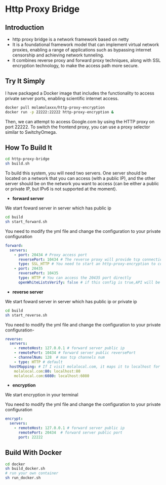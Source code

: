 # Http Proxy Bridge 
## Introduction

- http proxy bridge is a network framework based on netty
- It is a foundational framework model that can implement virtual network proxies, enabling a range of applications such as bypassing internet censorship and achieving network tunneling.
-  It combines reverse proxy and forward proxy techniques, along with SSL encryption technology, to make the access path more secure.

## Try It Simply

I have packaged a Docker image that includes the functionality to access private server ports, enabling scientific internet access.

```bash
docker pull molamolaxxx/http-proxy-encryption
docker run -p 22222:22222 http-proxy-encryption &
```

Then, we can attempt to access Google.com by using the HTTP proxy on port 22222. To switch the frontend proxy, you can use a proxy selector similar to SwitchyOmega.

## How To Build It

```bash
cd http-proxy-bridge
sh build.sh
```

To build this system, you will need two servers. One server should be located on a network that you can access (with a public IP), and the other server should be on the network you want to access (can be either a public or private IP, but IPv6 is not supported at the moment).

- **forward server**

We start foward server in server which has public ip

```bash
cd build
sh start_forward.sh
```

You need to modify the yml file and change the configuration to your private configuration

```yml
forward:
  servers:
    - port: 20434 # Proxy access port
      reversePort: 10434 # The reverse proxy will provide tcp connections to the forward proxy through this port
      type: SSL_HTTP # You need to start an http-proxy-encryption to connect 20434 port within this type
    - port: 20435
      reversePort: 10435
      type: HTTP # You can access the 20435 port directly
      openWhiteListsVerify: false # if this config is true,API will be called for whitelist verification
```

- **reverse server**

We start foward server in server which has public ip or private ip

```bash
cd build
sh start_reverse.sh
```

You need to modify the yml file and change the configuration to your private configuration\- 

```yml
reverse:
  servers:
    - remoteHost: 127.0.0.1 # forward server public ip
    - remotePort: 10434 # forward server public reversePort
    - channelNum: 128  # max tcp channels num 
    - type: HTTP # default
  hostMapping: # If I visit molalocal.com, it maps it to localhost for me and accesses it through the reverse proxy server
    molalocal.com:80: localhost:80
    molalocal.com:6080: localhost:6080
```

- **encryption**

We start encryption  in your terminal

You need to modify the yml file and change the configuration to your private configuration

```yml
encrypt:
  servers:
    - remoteHost: 127.0.0.1 # forward server public ip
      remotePort: 20434  # forward server public port
      port: 22222
```

## Build With Docker

```bash
cd docker
sh build_docker.sh
# run your own container
sh run_docker.sh
```

